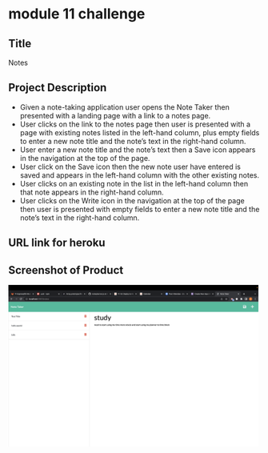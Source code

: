 # module 11 challenge

## Title

Notes

## Project Description

* Given a note-taking application user opens the Note Taker then presented with a landing page with a link to a notes page.
* User clicks on the link to the notes page then user is presented with a page with existing notes listed in the left-hand column, plus empty fields to enter a new note title and the note’s text in the right-hand column.
* User enter a new note title and the note’s text then a Save icon appears in the navigation at the top of the page.
* User click on the Save icon then the new note user have entered is saved and appears in the left-hand column with the other existing notes.
* User clicks on an existing note in the list in the left-hand column then that note appears in the right-hand column.
* User clicks on the Write icon in the navigation at the top of the page then user is presented with empty fields to enter a new note title and the note’s text in the right-hand column.

## URL link for heroku



## Screenshot of Product

<img src="noteschall.png" width="500" height="auto" >
